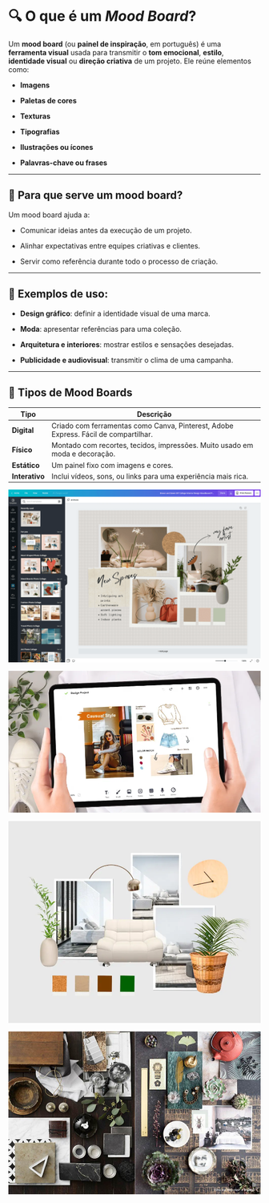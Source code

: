 # 🔍 O que é um _Mood Board_?

Um **mood board** (ou **painel de inspiração**, em português) é uma **ferramenta visual** usada para transmitir o **tom emocional**, **estilo**, **identidade visual** ou **direção criativa** de um projeto. Ele reúne elementos como:

- **Imagens**
    
- **Paletas de cores**
    
- **Texturas**
    
- **Tipografias**
    
- **Ilustrações ou ícones**
    
- **Palavras-chave ou frases**
    

---

## 🧠 Para que serve um mood board?

Um mood board ajuda a:

- Comunicar ideias antes da execução de um projeto.
    
- Alinhar expectativas entre equipes criativas e clientes.
    
- Servir como referência durante todo o processo de criação.
    

---

## 📌 Exemplos de uso:

- **Design gráfico**: definir a identidade visual de uma marca.
    
- **Moda**: apresentar referências para uma coleção.
    
- **Arquitetura e interiores**: mostrar estilos e sensações desejadas.
    
- **Publicidade e audiovisual**: transmitir o clima de uma campanha.
    

---

## 🎨 Tipos de Mood Boards

|Tipo|Descrição|
|---|---|
|**Digital**|Criado com ferramentas como Canva, Pinterest, Adobe Express. Fácil de compartilhar.|
|**Físico**|Montado com recortes, tecidos, impressões. Muito usado em moda e decoração.|
|**Estático**|Um painel fixo com imagens e cores.|
|**Interativo**|Inclui vídeos, sons, ou links para uma experiência mais rica.|

![image](../../img/Moodboard-01.webp)

![image](../../img/Moodboard-02.webp)

![image](../../img/Moodboard-03.webp)

![image](../../img/Moodboard-04.jpg)
